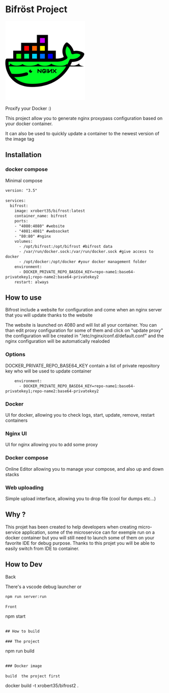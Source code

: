 # Bifröst Project


<img src="https://github.com/xrobert35/bifrost/blob/master/docker.png" data-canonical-src="https://github.com/xrobert35/bifrost/blob/master/docker.png" width="250" height="auto" />

Proxify your Docker :)

This project allow you to generate nginx proxypass configuration based on your docker container.

It can also be used to quickly update a container to the newest version of the image tag

## Installation 

### docker compose

Minimal compose 

```
version: "3.5"

services:
  bifrost:
    image: xrobert35/bifrost:latest
    container_name: bifrost
    ports:
    - "4080:4080" #website
    - "4081:4081" #websocket
    - "80:80" #nginx
    volumes:
      - /opt/bifrost:/opt/bifrost #bifrost data
      - /var/run/docker.sock:/var/run/docker.sock #give access to docker
      - /opt/docker:/opt/docker #your docker management folder 
    environment:
      - DOCKER_PRIVATE_REPO_BASE64_KEY=repo-name1:base64-privatekey1;repo-name2:base64-privatekey2
    restart: always
```

## How to use

Bifrost include a website for configuration and come when an nginx server that you will update thanks to the website

The website is launched on 4080 and will list all your container. You can than edit proxy configuration for some of them and click on "update proxy"  the configuration will be created in "/etc/nginx/conf.d/default.conf" and the nginx configuration will be automatically realoded

### Options 

DOCKER_PRIVATE_REPO_BASE64_KEY contain a list of private repository key who will be used to update container
```
    environment:
      - DOCKER_PRIVATE_REPO_BASE64_KEY=repo-name1:base64-privatekey1;repo-name2:base64-privatekey2
```

### Docker

UI for docker, allowing you to check logs, start, update, remove, restart containers

### Nginx UI

UI for nginx allowing you to add some proxy

### Docker compose

Online Editor allowing you to manage your compose, and also up and down stacks

### Web uploading

Simple upload interface, allowing you to drop file (cool for dumps etc...)

## Why ?

This projet has been created to help developers when creating micro-service application, some of the microservice can for exemple run on a docker container but you will still need to launch some of them on your favorite IDE for debug purpose. Thanks to this projet you will be able to easily switch from IDE to container. 

## How to Dev

Back

There's a vscode debug launcher or
```
npm run server:run

Front 
```
npm start
```

## How to build

### The project

```
npm run build
```

### Docker image

build  the project first

```
docker build -t xrobert35/bifrost2 .
```
